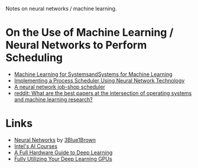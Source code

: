 

Notes on neural networks / machine learning.


On the Use of Machine Learning / Neural Networks to Perform Scheduling
======================================================================

-   [Machine Learning for SystemsandSystems for Machine Learning](http://learningsys.org/nips17/assets/slides/dean-nips17.pdf)
-   [Implementing a Process Scheduler Using Neural Network Technology](https://theses.ubn.ru.nl/bitstream/handle/123456789/168/Bex%2C_P.J.G.I._1.pdf?sequence=1)
-   [A neural network job-shop scheduler](https://www.researchgate.net/publication/225653460_A_neural_network_job-shop_scheduler)
-   [reddit: What are the best papers at the intersection of operating systems and machine learning research?](https://www.reddit.com/r/MachineLearning/comments/7ikxct/d_what_are_the_best_papers_at_the_intersection_of/)

Links
=====

-   [Neural Networks](https://www.youtube.com/playlist?list=PLZHQObOWTQDNU6R1_67000Dx_ZCJB-3pi) by [3Blue1Brown](https://www.youtube.com/channel/UCYO_jab_esuFRV4b17AJtAw)
-   [Intel's AI Courses](https://software.intel.com/en-us/ai/courses)
-   [A Full Hardware Guide to Deep Learning](https://timdettmers.com/2018/12/16/deep-learning-hardware-guide/)
-   [Fully Utilizing Your Deep Learning GPUs](https://medium.com/@colinshaw_36798/fully-utilizing-your-deep-learning-gpus-61ee7acd3e57)


